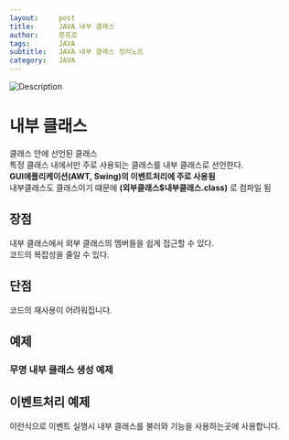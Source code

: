 ```yaml
---
layout:     post
title:      JAVA 내부 클래스
author:     쭌프로
tags:       JAVA
subtitle:   JAVA 내부 클래스 정리노트
category:   JAVA
---
```


<!-- Start Writing Below in Markdown -->

![Description](https://alalstjr.github.io/jjunpro.github.io/img/java_bg.png)

# 내부 클래스

<p>
  클래스 안에 선언된 클래스 <br/>
  특정 클래스 내에서만 주로 사용되는 클래스를 내부 클래스로 선언한다. <br/>
  <b>GUI애플리케이션(AWT, Swing)의 이벤트처리에 주로 사용됨</b> <br/>
  내부클래스도 클래스이기 떄문에 <b>(외부클래스$내부클래스.class)</b> 로 컴파일 됨
</p>

## 장점

<p>
  내부 클래스에서 외부 클래스의 멤버들을 쉽게 접근할 수 있다. <br/>
  코드의 복잡성을 줄일 수 있다.
</p>

## 단점
코드의 재사용이 어려워집니다.

## 예제

<script src="https://gist.github.com/alalstjr/773b3865537dfecce5bf5a2b4c85a7fe.js"></script>

### 무명 내부 클래스 생성 예제

<script src="https://gist.github.com/alalstjr/786c981541dfca0df8c2a10f9291cab0.js"></script>

## 이벤트처리 예제

<script src="https://gist.github.com/alalstjr/8055b08882c2e972be26130bf91e8d79.js"></script>

이런식으로 이벤트 실행시 내부 클래스를 불러와 기능을 사용하는곳에 사용합니다.
